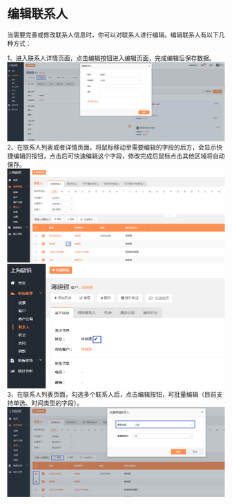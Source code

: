 # 编辑联系人

当需要完善或修改联系人信息时，你可以对联系人进行编辑。编辑联系人有以下几种方式：

1、进入联系人详情页面，点击编辑按钮进入编辑页面，完成编辑后保存数据。![](/assets/lix编辑联系人.png)2、在联系人列表或者详情页面，将鼠标移动至需要编辑的字段的后方，会显示快捷编辑的按钮，点击后可快速编辑这个字段，修改完成后鼠标点击其他区域将自动保存。![](/assets/lix编辑联系人2.png)![](/assets/lix编辑联系人3.png)3、在联系人列表页面，勾选多个联系人后，点击编辑按钮，可批量编辑（目前支持单选、时间类型的字段）。![](/assets/lix编辑联系人5.png)

